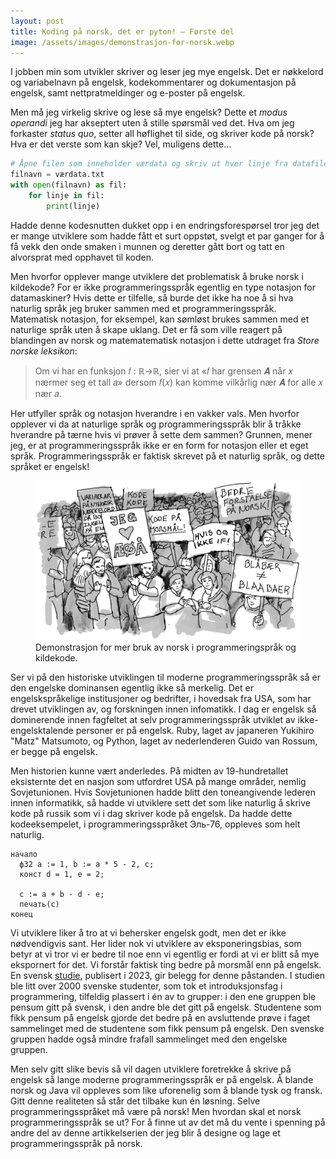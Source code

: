 ```yaml
---
layout: post
title: Koding på norsk, det er pyton! — Første del
image: /assets/images/demonstrasjon-for-norsk.webp
---
```


I jobben min som utvikler skriver og leser jeg mye engelsk. Det er nøkkelord og variabelnavn på engelsk, kodekommentarer og dokumentasjon på engelsk, samt nettpratmeldinger og e-poster på engelsk.

Men må jeg virkelig skrive og lese så mye engelsk? Dette et _modus operandi_ jeg har akseptert uten å stille spørsmål ved det. Hva om jeg forkaster _status quo_, setter all høflighet til side, og skriver kode på norsk? Hva er det verste som kan skje? Vel, muligens dette…

```python
# Åpne filen som inneholder værdata og skriv ut hver linje fra datafilen
filnavn = værdata.txt
with open(filnavn) as fil:
    for linje in fil:
        print(linje)
```

Hadde denne kodesnutten dukket opp i en endringsforespørsel tror jeg det er mange utviklere som hadde fått et surt oppstøt, svelgt et par ganger for å få vekk den onde smaken i munnen og deretter gått bort og tatt en alvorsprat med opphavet til koden.


Men hvorfor opplever mange utviklere det problematisk å bruke norsk i kildekode? For er ikke programmeringsspråk egentlig en type notasjon for datamaskiner? Hvis dette er tilfelle, så burde det ikke ha noe å si hva naturlig språk jeg bruker sammen med et programmeringsspråk. Matematisk notasjon, for eksempel, kan sømløst brukes sammen med et naturlige språk uten å skape uklang. Det er få som ville reagert på blandingen av norsk og matematematisk notasjon i dette utdraget fra _Store norske leksikon_:

> Om vi har en funksjon 𝑓 : ℝ→ℝ, sier vi at «𝑓 har grensen 𝑨 når 𝑥 nærmer seg et tall 𝑎» dersom 𝑓(𝑥) kan komme vilkårlig nær 𝑨 for alle 𝑥 nær 𝑎.

Her utfyller språk og notasjon hverandre i en vakker vals. Men hvorfor opplever vi da at naturlige språk og programmeringsspråk blir å tråkke hverandre på tærne hvis vi prøver å sette dem sammen? Grunnen, mener jeg, er at programmeringsspråk ikke er en form for notasjon eller et eget språk. Programmeringsspråk er faktisk skrevet på et naturlig språk, og dette språket er engelsk!

<figure>
  <img src="/assets/images/demonstrasjon-for-norsk.webp" alt="Tegnet illustrasjon som viser en demonstrasjon hvor deltagerne holder opp plakater" />
  <figcaption>Demonstrasjon for mer bruk av norsk i programmeringspråk og kildekode.</figcaption>
</figure>

Ser vi på den historiske utviklingen til moderne programmeringsspråk så er den engelske dominansen egentlig ikke så merkelig. Det er engelskspråkelige institusjoner og bedrifter, i hovedsak fra USA, som har drevet utviklingen av, og forskningen innen infomatikk. I dag er engelsk så dominerende innen fagfeltet at selv programmeringsspråk utviklet av ikke-engelsktalende personer er på engelsk. Ruby, laget av japaneren Yukihiro "Matz" Matsumoto, og Python, laget av nederlenderen Guido van Rossum, er begge på engelsk.

Men historien kunne vært anderledes. På midten av 19-hundretallet eksisternte det en nasjon som utfordret USA på mange områder, nemlig Sovjetunionen. Hvis Sovjetunionen hadde blitt den toneangivende lederen innen informatikk, så hadde vi utviklere sett det som like naturlig å skrive kode på russik som vi i dag skriver kode på engelsk. Da hadde dette kodeeksempelet, i programmeringsspråket Эль-76, oppleves som helt naturlig.

```
начало
  ф32 a := 1, b := a * 5 - 2, c;
  конст d = 1, e = 2;

  c := a + b - d - e;
  печать(c)
конец
```

Vi utviklere liker å tro at vi behersker engelsk godt, men det er ikke nødvendigvis sant. Her lider nok vi utviklere av eksponeringsbias, som betyr at vi tror vi er bedre til noe enn vi egentlig er fordi at vi er blitt så mye ekspornert for det. Vi forstår faktisk ting bedre på morsmål enn på engelsk. En svensk [studie](https://www.degruyter.com/document/doi/10.1515/applirev-2022-0093/html), publisert i 2023, gir belegg for denne påstanden. I studien ble litt over 2000 svenske studenter, som tok et introduksjonsfag i programmering, tilfeldig plassert i én av to grupper: i den ene gruppen ble pensum gitt på svensk, i den andre ble det gitt på engelsk. Studentene som fikk pensum på engelsk gjorde det bedre på en avsluttende prøve i faget sammelinget med de studentene som fikk pensum på engelsk. Den svenske gruppen hadde også mindre frafall sammelinget med den engelske gruppen.

Men selv gitt slike bevis så vil dagen utviklere foretrekke å skrive på engelsk så lange moderne programmeringsspråk er på engelsk. Å blande norsk og Java vil oppleves som like uforenelig som å blande tysk og fransk. Gitt denne realiteten så står det tilbake kun én løsning. Selve programmeringsspråket må være på norsk! Men hvordan skal et norsk programmeringsspråk se ut? For å finne ut av det må du vente i spenning på andre del av denne artikkelserien der jeg blir å designe og lage et programmeringsspråk på norsk.
